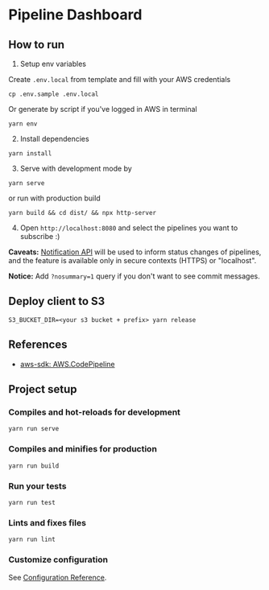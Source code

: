 # Pipeline Dashboard

## How to run

1. Setup env variables

Create `.env.local` from template and fill with your AWS credentials

```
cp .env.sample .env.local
```

Or generate by script if you've logged in AWS in terminal

```
yarn env
```

2. Install dependencies
```
yarn install
```

3. Serve with development mode by
```
yarn serve
```

or run with production build
```
yarn build && cd dist/ && npx http-server
```

4. Open `http://localhost:8080` and select the pipelines you want to subscribe :)

**Caveats:** [Notification API](https://developer.mozilla.org/en-US/docs/Web/API/Notifications_API/Using_the_Notifications_API) will be used to inform status changes of pipelines, and the feature is available only in secure contexts (HTTPS) or "localhost".

**Notice:** Add `?nosummary=1` query if you don't want to see commit messages.

## Deploy client to S3

```
S3_BUCKET_DIR=<your s3 bucket + prefix> yarn release
```

## References

* [aws-sdk: AWS.CodePipeline](https://docs.aws.amazon.com/AWSJavaScriptSDK/latest/AWS/CodePipeline.html)


## Project setup

### Compiles and hot-reloads for development
```
yarn run serve
```

### Compiles and minifies for production
```
yarn run build
```

### Run your tests
```
yarn run test
```

### Lints and fixes files
```
yarn run lint
```

### Customize configuration
See [Configuration Reference](https://cli.vuejs.org/config/).
